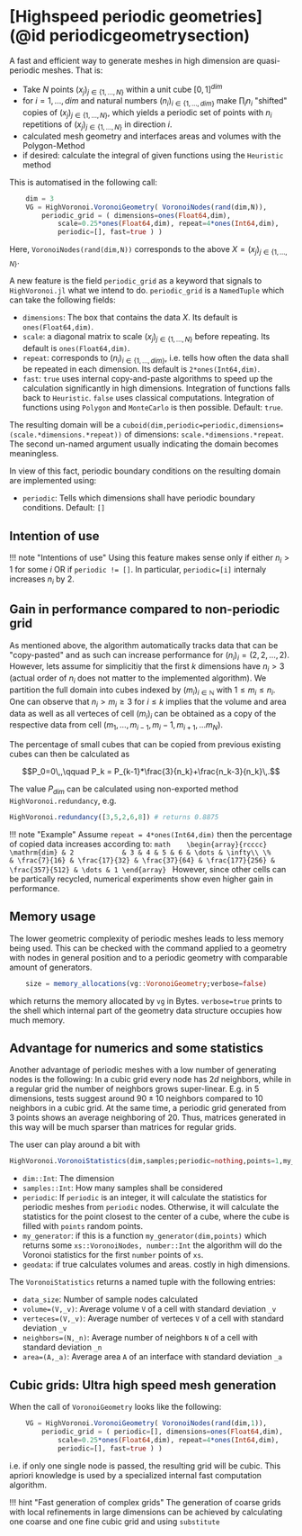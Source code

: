 
# [Highspeed periodic geometries](@id periodicgeometrysection)

A fast and efficient way to generate meshes in high dimension are quasi-periodic meshes. That is:
- Take $N$ points $(x_j)_{j\in\{1,\dots,N\}}$ within a unit cube $[0,1]^{dim}$
- for $i=1,\dots,dim$ and natural numbers $(n_i)_{i\in\{1,\dots,dim\}}$ make $\prod_i n_i$ "shifted" copies of $(x_j)_{j\in\{1,\dots,N\}}$, which yields a periodic set of points with $n_i$ repetitions of $(x_j)_{j\in\{1,\dots,N\}}$ in direction $i$.
- calculated mesh geometry and interfaces areas and volumes with the Polygon-Method
- if desired: calculate the integral  of given functions using the `Heuristic` method

This is automatised in the following call:

```julia
    dim = 3 
    VG = HighVoronoi.VoronoiGeometry( VoronoiNodes(rand(dim,N)), 
        periodic_grid = ( dimensions=ones(Float64,dim), 
            scale=0.25*ones(Float64,dim), repeat=4*ones(Int64,dim), 
            periodic=[], fast=true ) )
```

Here, `VoronoiNodes(rand(dim,N))` corresponds to the above $X=(x_j)_{j\in\{1,\dots,N\}}$.

A new feature is the field `periodic_grid` as a keyword that signals to `HighVoronoi.jl` what we intend to do. `periodic_grid` is a `NamedTuple` which can take the following fields:
- `dimensions`: The box that contains the data $X$. Its default is `ones(Float64,dim)`.
- `scale`: a diagonal matrix to scale $(x_j)_{j\in\{1,\dots,N\}}$ before repeating. Its default is `ones(Float64,dim)`.
- `repeat`: corresponds to $(n_i)_{i\in\{1,\dots,dim\}}$, i.e. tells how often the data shall be repeated in each dimension. Its default is `2*ones(Int64,dim)`.
- `fast`: `true` uses internal copy-and-paste algorithms to speed up the calculation significantly in high dimensions. Integration of functions  falls back to `Heuristic`. `false` uses classical computations. Integration of functions using `Polygon` and `MonteCarlo` is then possible. Default: `true`.

The resulting domain will be a `cuboid(dim,periodic=periodic,dimensions=(scale.*dimensions.*repeat))` of dimensions: `scale.*dimensions.*repeat`. The second un-named argument usually indicating the domain becomes meaningless. 

In view of this fact, periodic boundary conditions on the resulting domain are implemented using:
- `periodic`: Tells which dimensions shall have periodic boundary conditions. Default: `[]`

## Intention of use 

!!! note "Intentions of use"
    Using this feature makes sense only if either $n_i>1$ for some $i$ OR if `periodic != []`. In particular, `periodic=[i]` internaly increases $n_i$ by $2$.

## Gain in performance compared to non-periodic grid 

As mentioned above, the algorithm automatically tracks data that can be "copy-pasted" and as such can increase performance for $(n_i)_i = (2,2,\dots,2)$. However, lets assume for simplicitiy that the first $k$ dimensions have $n_i>3$ (actual order of $n_i$ does not matter to the implemented algorithm). We partition the full domain into cubes indexed by $(m_i)_{i\in\mathbb N}$ with $1\leq m_i\leq n_i$. One can observe that $n_i>m_i\geq3$ for $i\leq k$ implies that the volume and area data as well as all verteces of cell $(m_i)_i$ can be obtained as a copy of the respective data from cell $(m_1,\dots,m_{i-1},m_i-1,m_{i+1},\dots m_N)$.      

The percentage of small cubes that can be copied from previous existing cubes can then be calculated as 

```math
P_0=0\,,\qquad P_k = P_{k-1}*\frac{3}{n_k}+\frac{n_k-3}{n_k}\,.
```
The value $P_{dim}$ can be calculated using non-exported method `HighVoronoi.redundancy`, e.g.
```julia
HighVoronoi.redundancy([3,5,2,6,8]) # returns 0.8875
```

!!! note "Example"
    Assume `repeat = 4*ones(Int64,dim)` then the percentage of copied data increases according to:
    ```math   
    \begin{array}{rcccc}
    \mathrm{dim} & 2            & 3 & 4 & 5 & 6 & \dots & \infty\\
    \%           & \frac{7}{16} & \frac{17}{32} & \frac{37}{64} & \frac{177}{256} & \frac{357}{512} & \dots & 1
    \end{array}
    ```
    However, since other cells can be partically recycled, numerical experiments show even higher gain in performance.

## Memory usage

The lower geometric complexity of periodic meshes leads to less memory being used. This can be checked with the command applied to a geometry with nodes in general position and to a periodic geometry with comparable amount of generators.

```julia
    size = memory_allocations(vg::VoronoiGeometry;verbose=false)
```

which returns the memory allocated by `vg` in Bytes. `verbose=true` prints to the shell which internal part of the geometry data structure occupies how much memory. 

## Advantage for numerics and some statistics

Another advantage of periodic meshes with a low number of generating nodes is the following: In a cubic grid every node has $2d$ neighbors, while in a regular grid the number of neighbors grows super-linear. E.g. in 5 dimensions, tests suggest around $90\pm 10$ neighbors compared to $10$ neighbors in a cubic grid. At the same time, a periodic grid generated from 3 points shows an average neighboring of $20$. Thus, matrices generated in this way will be much sparser than matrices for regular grids.

The user can play around a bit with 
```julia
HighVoronoi.VoronoiStatistics(dim,samples;periodic=nothing,points=1,my_generator=nothing,geodata=true)
```
- `dim::Int`: The dimension
- `samples::Int`: How many samples shall be considered
- `periodic`: If `periodic` is an integer, it will calculate the statistics for periodic meshes from `periodic` nodes. Otherwise, it will calculate the statistics for the point closest to the center of a cube, where the cube is filled with `points` random points. 
- `my_generator`: if this is a function `my_generator(dim,points)` which returns some `xs::VoronoiNodes, number::Int` the algorithm will do the Voronoi statistics for the first `number` points of `xs`.
- `geodata`: if true calculates volumes and areas. costly in high dimensions.

The `VoronoiStatistics` returns a named tuple with the following entries:
- `data_size`: Number of sample nodes calculated
- `volume=(V,_v)`: Average volume `V` of a cell with standard deviation `_v`
- `verteces=(V,_v)`: Average number of verteces `V` of a cell with standard deviation `_v`
- `neighbors=(N,_n)`: Average number of neighbors `N` of a cell with standard deviation `_n`
- `area=(A,_a)`: Average area  `A` of an interface  with standard deviation `_a`

## Cubic grids: Ultra high speed mesh generation

When the call of `VoronoiGeometry` looks like the following:

```julia
    VG = HighVoronoi.VoronoiGeometry( VoronoiNodes(rand(dim,1)), 
        periodic_grid = ( periodic=[], dimensions=ones(Float64,dim), 
            scale=0.25*ones(Float64,dim), repeat=4*ones(Int64,dim), 
            periodic=[], fast=true ) )
```

i.e. if only one single node is passed, the resulting grid will be cubic. This apriori knowledge is used by a specialized  internal fast computation algorithm.

!!! hint "Fast generation of complex grids"
    The generation of coarse grids with local refinements in large dimensions can be achieved by calculating one coarse and one fine cubic grid and using `substitute` 